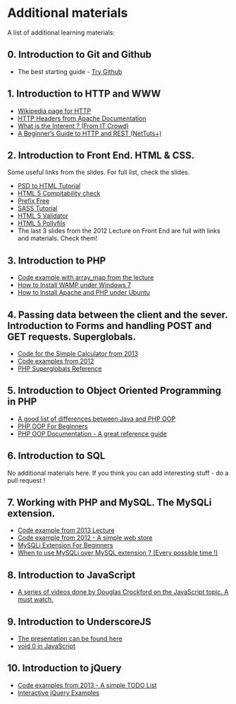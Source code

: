 Additional materials
========================================

A list of additional learning materials:

## 0. Introduction to Git and Github

* The best starting guide - [Try Github](#http://try.github.io/)

## 1. Introduction to HTTP and WWW

* [Wikipedia page for HTTP](http://en.wikipedia.org/wiki/Hypertext_Transfer_Protocol)
* [HTTP Headers from Apache Documentation](http://trafficserver.apache.org/docs/v2/sdk/HTTPHeaders.html)
* [What is the Interent ? (From IT Crowd)](http://www.youtube.com/watch?v=UTBsm0LzSP0)
* [A Beginner’s Guide to HTTP and REST (NetTuts+)](http://net.tutsplus.com/tutorials/other/a-beginners-introduction-to-http-and-rest/)

## 2. Introduction to Front End. HTML & CSS.

Some useful links from the slides. For full list, check the slides.

* [PSD to HTML Tutorial](http://net.tutsplus.com/tutorials/site-builds/from-psd-to-html-building-a-set-of-website-designs-step-by-step/)
* [HTML 5 Compitability check](http://caniuse.com)
* [Prefix Free](http://leaverou.github.io/prefixfree/)
* [SASS Tutorial](http://sass-lang.com/tutorial.html)
* [HTML 5 Validator](http://validator.nu/)
* [HTML 5 Pollyfils](https://github.com/Modernizr/Modernizr/wiki/HTML5-Cross-browser-Polyfills)
* The last 3 slides from the 2012 Lecture on Front End are full with links and materials. Check them!

## 3. Introduction to PHP

* [Code example with array_map from the lecture](https://gist.github.com/RadoRado/338b3207ba80a031de71)
* [How to Install WAMP under Windows 7](http://www.youtube.com/watch?v=3j5lxcV_320)
* [How to Install Apache and PHP under Ubuntu](http://www.howtogeek.com/howto/ubuntu/installing-php5-and-apache-on-ubuntu/)

## 4. Passing data between the client and the sever. Introduction to Forms and handling POST and GET requests. Superglobals.

* [Code for the Simple Calculator from 2013](https://gist.github.com/RadoRado/9a8381d0389869cb9dfa)
* [Code examples from 2012](https://github.com/RadoRado/PHP2012-Examples)
* [PHP Superglobals Reference](http://php.net/manual/en/language.variables.superglobals.php)

## 5. Introduction to Object Oriented Programming in PHP

* [A good list of differences between Java and PHP OOP](http://stackoverflow.com/questions/411254/what-are-the-differences-between-php-and-java)
* [PHP OOP For Beginners](http://net.tutsplus.com/tutorials/php/object-oriented-php-for-beginners/)
* [PHP OOP Documentation - A great reference guide](http://php.net/manual/en/language.oop5.php)

## 6. Introduction to SQL

No additional materials here.
If you think you can add interesting stuff - do a pull request !

## 7. Working with PHP and MySQL. The MySQLi extension.

* [Code example from 2013 Lecture](https://gist.github.com/RadoRado/10c94d9ed5d8ed636ea5)
* [Code example from 2012 - A simple web store](https://github.com/RadoRado/PHP2012-Examples)
* [MySQLi Extension For Beginners](http://codular.com/php-mysqli)
* [When to use MySQLi over MySQL extension ? (Every possible time !)](http://stackoverflow.com/questions/8891443/when-should-i-use-mysqli-instead-of-mysql)

## 8. Introduction to JavaScript

* [A series of videos done by Douglas Crockford on the JavaScript topic. A must watch.](http://www.yuiblog.com/crockford/)

## 9. Introduction to UnderscoreJS

* [The presentation can be found here](http://gsamokovarov.github.io/underscore-introduction/#/)
* [void 0 in JavaScript](http://stackoverflow.com/questions/7452341/what-does-void-0-mean)

## 10. Introduction to jQuery

* [Code examples from 2013 - A simple TODO List](https://gist.github.com/RadoRado/5586606)
* [Interactive jQuery Examples](http://try.jquery.com/)